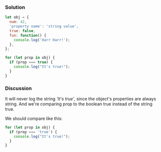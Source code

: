 ### Solution 
```JavaScript
let obj = {
  num: 42,
  'property name': 'string value',
  true: false,
  fun: function() {
    console.log('Harr Harr!');
  },
};

for (let prop in obj) {
  if (prop === true) {
    console.log("It's true!");
  }
} 
```

### Discussion 
It will never log the string *'It's true'*, since the object's properties are always string. And we're comparing prop to the boolean true instead of the string true.

We should compare like this:
```JavaScript 
for (let prop in obj) {
  if (prop === 'true') {
    console.log("It's true!");
  }
}
```

